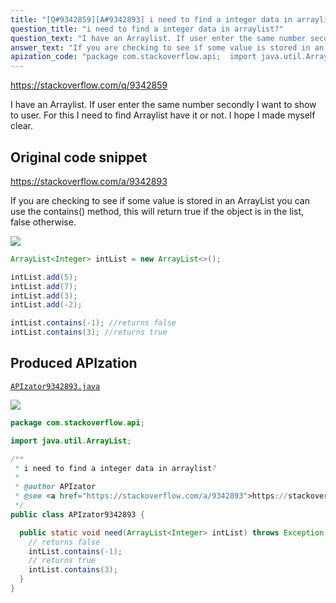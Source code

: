 ```yaml
---
title: "[Q#9342859][A#9342893] i need to find a integer data in arraylist?"
question_title: "i need to find a integer data in arraylist?"
question_text: "I have an Arraylist. If user enter the same number secondly I want to show to user. For this I need to find Arraylist have it or not. I hope I made myself clear."
answer_text: "If you are checking to see if some value is stored in an ArrayList you can use the contains() method, this will return true if the object is in the list, false otherwise."
apization_code: "package com.stackoverflow.api;  import java.util.ArrayList;  /**  * i need to find a integer data in arraylist?  *  * @author APIzator  * @see <a href=\"https://stackoverflow.com/a/9342893\">https://stackoverflow.com/a/9342893</a>  */ public class APIzator9342893 {    public static void need(ArrayList<Integer> intList) throws Exception {     // returns false     intList.contains(-1);     // returns true     intList.contains(3);   } }"
---
```


https://stackoverflow.com/q/9342859

I have an Arraylist. If user enter the same number secondly I want to show to user. For this I need to find Arraylist have it or not.
I hope I made myself clear.



## Original code snippet

https://stackoverflow.com/a/9342893

If you are checking to see if some value is stored in an ArrayList you can use the contains() method, this will return true if the object is in the list, false otherwise.

<div class="code-logo"><img src="/stackoverflow.png" /></div>

```java
ArrayList<Integer> intList = new ArrayList<>();

intList.add(5);
intList.add(7);
intList.add(3);
intList.add(-2);

intList.contains(-1); //returns false
intList.contains(3); //returns true
```

## Produced APIzation

[`APIzator9342893.java`](https://github.com/blind-papers/apization-temp-data/raw/main/search/APIzator9342893.java)

<div class="code-logo"><img src="/apizator.png" /></div>

```java
package com.stackoverflow.api;

import java.util.ArrayList;

/**
 * i need to find a integer data in arraylist?
 *
 * @author APIzator
 * @see <a href="https://stackoverflow.com/a/9342893">https://stackoverflow.com/a/9342893</a>
 */
public class APIzator9342893 {

  public static void need(ArrayList<Integer> intList) throws Exception {
    // returns false
    intList.contains(-1);
    // returns true
    intList.contains(3);
  }
}

```